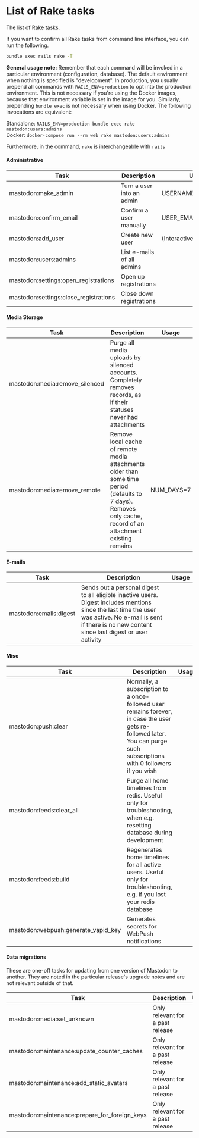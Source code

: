 # List of Rake tasks
The list of Rake tasks.

If you want to confirm all Rake tasks from command line interface, you can run the following.

```sh
bundle exec rails rake -T
```

**General usage note:** Remember that each command will be invoked in a particular environment (configuration, database). The default environment when nothing is specified is "development". In production, you usually prepend all commands with `RAILS_ENV=production` to opt into the production environment. This is not necessary if you're using the Docker images, because that environment variable is set in the image for you. Similarly, prepending `bundle exec` is not necessary when using Docker. The following invocations are equivalent:

Standalone: `RAILS_ENV=production bundle exec rake mastodon:users:admins`  
Docker: `docker-compose run --rm web rake mastodon:users:admins`

Furthermore, in the command, `rake` is interchangeable with `rails`

#### Administrative

|Task|Description|Usage|
|----|-----------|-----|
|mastodon:make_admin|Turn a user into an admin|USERNAME=yourname|
|mastodon:confirm_email|Confirm a user manually|USER_EMAIL=your@email|
|mastodon:add_user|Create new user|(Interactive)|
|mastodon:users:admins|List e-mails of all admins|
|mastodon:settings:open_registrations|Open up registrations|
|mastodon:settings:close_registrations|Close down registrations|

#### Media Storage

|Task|Description|Usage|
|----|-----------|-----|
|mastodon:media:remove_silenced|Purge all media uploads by silenced accounts. Completely removes records, as if their statuses never had attachments|
|mastodon:media:remove_remote|Remove local cache of remote media attachments older than some time period (defaults to 7 days). Removes only cache, record of an attachment existing remains|NUM_DAYS=7|

#### E-mails

|Task|Description|Usage|
|----|-----------|-----|
|mastodon:emails:digest|Sends out a personal digest to all eligible inactive users. Digest includes mentions since the last time the user was active. No e-mail is sent if there is no new content since last digest or user activity|

#### Misc

|Task|Description|Usage|
|----|-----------|-----|
|mastodon:push:clear| Normally, a subscription to a once-followed user remains forever, in case the user gets re-followed later. You can purge such subscriptions with 0 followers if you wish|
|mastodon:feeds:clear_all|Purge all home timelines from redis. Useful only for troubleshooting, when e.g. resetting database during development|
|mastodon:feeds:build|Regenerates home timelines for all active users. Useful only for troubleshooting, e.g. if you lost your redis database|
|mastodon:webpush:generate_vapid_key|Generates secrets for WebPush notifications|
 
#### Data migrations

These are one-off tasks for updating from one version of Mastodon to another. They are noted in the particular release's upgrade notes and are not relevant outside of that.

|Task|Description|Usage|
|----|-----------|-----|
|mastodon:media:set_unknown|Only relevant for a past release|
|mastodon:maintenance:update_counter_caches|Only relevant for a past release|
|mastodon:maintenance:add_static_avatars|Only relevant for a past release|
|mastodon:maintenance:prepare_for_foreign_keys|Only relevant for a past release|

